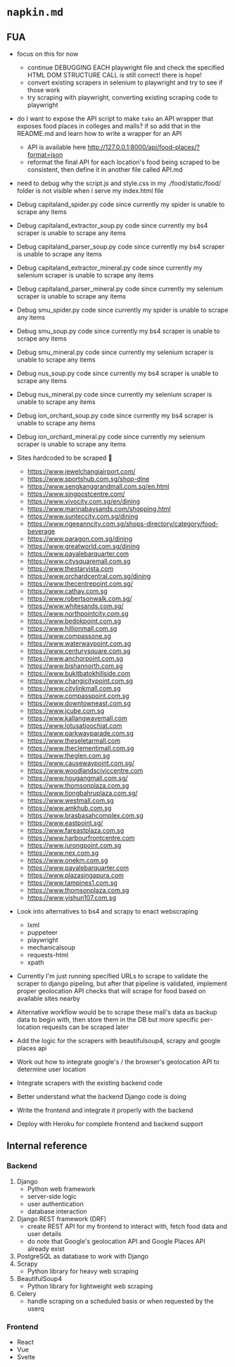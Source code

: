 # `napkin.md`

## FUA

* focus on this for now
    * continue DEBUGGING EACH playwright file and check the specified HTML DOM STRUCTURE CALL is still correct! there is hope! 
    * convert existing scrapers in selenium to playwright and try to see if those work
    * try scraping with playwright, converting existing scraping code to playwright

* do I want to expose the API script to make `tako` an API wrapper that exposes food places in colleges and malls? if so add that in the README.md and learn how to write a wrapper for an API
    * API is available here http://127.0.0.1:8000/api/food-places/?format=json
    * reformat the final API for each location's food being scraped to be consistent, then define it in another file called API.md

* need to debug why the script.js and style.css in my ./food/static/food/ folder is not visible when i serve my index.html file


* Debug capitaland_spider.py code since currently my spider is unable to scrape any items
* Debug capitaland_extractor_soup.py code since currently my bs4 scraper is unable to scrape any items
* Debug capitaland_parser_soup.py code since currently my bs4 scraper is unable to scrape any items
* Debug capitaland_extractor_mineral.py code since currently my selenium scraper is unable to scrape any items
* Debug capitaland_parser_mineral.py code since currently my selenium scraper is unable to scrape any items
* Debug smu_spider.py code since currently my spider is unable to scrape any items
* Debug smu_soup.py code since currently my bs4 scraper is unable to scrape any items
* Debug smu_mineral.py code since currently my selenium scraper is unable to scrape any items
* Debug nus_soup.py code since currently my bs4 scraper is unable to scrape any items
* Debug nus_mineral.py code since currently my selenium scraper is unable to scrape any items
* Debug ion_orchard_soup.py code since currently my bs4 scraper is unable to scrape any items
* Debug ion_orchard_mineral.py code since currently my selenium scraper is unable to scrape any items

* Sites hardcoded to be scraped :robot:
    * https://www.jewelchangiairport.com/
    * https://www.sportshub.com.sg/shop-dine
    * https://www.sengkanggrandmall.com.sg/en.html
    * https://www.singpostcentre.com/
    * https://www.vivocity.com.sg/en/dining
    * https://www.marinabaysands.com/shopping.html
    * https://www.sunteccity.com.sg/dining
    * https://www.ngeeanncity.com.sg/shops-directory/category/food-beverage
    * https://www.paragon.com.sg/dining
    * https://www.greatworld.com.sg/dining
    * https://www.payalebarquarter.com
    * https://www.citysquaremall.com.sg
    * https://www.thestarvista.com
    * https://www.orchardcentral.com.sg/dining
    * https://www.thecentrepoint.com.sg/
    * https://www.cathay.com.sg
    * https://www.robertsonwalk.com.sg/
    * https://www.whitesands.com.sg/
    * https://www.northpointcity.com.sg
    * https://www.bedokpoint.com.sg
    * https://www.hillionmall.com.sg
    * https://www.compassone.sg
    * https://www.waterwaypoint.com.sg
    * https://www.centurysquare.com.sg
    * https://www.anchorpoint.com.sg
    * https://www.bishannorth.com.sg
    * https://www.bukitbatokhillside.com
    * https://www.changicitypoint.com.sg
    * https://www.citylinkmall.com.sg
    * https://www.compasspoint.com.sg
    * https://www.downtowneast.com.sg
    * https://www.jcube.com.sg
    * https://www.kallangwavemall.com
    * https://www.lotusatjoochiat.com
    * https://www.parkwayparade.com.sg
    * https://www.theseletarmall.com
    * https://www.theclementimall.com.sg
    * https://www.theglen.com.sg
    * https://www.causewaypoint.com.sg/
    * https://www.woodlandsciviccentre.com
    * https://www.hougangmall.com.sg/
    * https://www.thomsonplaza.com.sg
    * https://www.tiongbahruplaza.com.sg/
    * https://www.westmall.com.sg
    * https://www.amkhub.com.sg
    * https://www.brasbasahcomplex.com.sg
    * https://www.eastpoint.sg/
    * https://www.fareastplaza.com.sg
    * https://www.harbourfrontcentre.com
    * https://www.jurongpoint.com.sg
    * https://www.nex.com.sg
    * https://www.onekm.com.sg
    * https://www.payalebarquarter.com
    * https://www.plazasingapura.com
    * https://www.tampines1.com.sg
    * https://www.thomsonplaza.com.sg
    * https://www.yishun107.com.sg

* Look into alternatives to bs4 and scrapy to enact webscraping
    * lxml
    * puppeteer
    * playwright
    * mechanicalsoup
    * requests-html
    * xpath

* Currently I'm just running specified URLs to scrape to validate the scraper to django pipeling, but after that pipeline is validated, implement proper geolocation API checks that will scrape for food based on available sites nearby
* Alternative workflow would be to scrape these mall's data as backup data to begin with, then store them in the DB but more specific per-location requests can be scraped later
* Add the logic for the scrapers with beautifulsoup4, scrapy and google places api
* Work out how to integrate google's / the browser's geolocation API to determine user location
* Integrate scrapers with the existing backend code
* Better understand what the backend Django code is doing 
* Write the frontend and integrate it properly with the backend
* Deploy with Heroku for complete frontend and backend support

## Internal reference

### Backend

1. Django
    * Python web framework
    * server-side logic
    * user authentication
    * database interaction
2. Django REST framework (DRF)
    * create REST API for my frontend to interact with, fetch food data and user details
    * do note that Google's geolocation API and Google Places API already exist
3. PostgreSQL as database to work with Django
4. Scrapy
    * Python library for heavy web scraping
5. BeautifulSoup4
    * Python library for lightweight web scraping
6. Celery
    * handle scraping on a scheduled basis or when requested by the userq

### Frontend

* React
* Vue
* Svelte